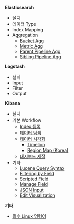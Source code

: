 **Elasticsearch**
   * 설치
   * 데이터 Type
   * Index Mapping
   * Aggregation
       * [Bucket Agg](https://github.com/higee/elastic/wiki/Bucket-Agg)
       * [Metric Agg](https://github.com/higee/elastic/wiki/Metric-Agg)
       * [Parent Pipeline Agg](https://github.com/higee/elastic/wiki/Parent-Pipeline-Agg)
       * [Sibling Pipeline Agg](https://github.com/higee/elastic/wiki/Sibling-Pipeline-Agg)

**Logstash**

   * 설치
   * Input
   * Filter
   * Output

**Kibana**
   
   * 설치
   * 기본 Workflow
        * [Index 등록](https://github.com/higee/elastic/wiki/index-%EB%93%B1%EB%A1%9D)
        * [데이터 탐색](https://github.com/higee/elastic/wiki/%EB%8D%B0%EC%9D%B4%ED%84%B0-%ED%83%90%EC%83%89)
        * [데이터 시각화](https://github.com/higee/elastic/wiki/%EB%8D%B0%EC%9D%B4%ED%84%B0-%EC%8B%9C%EA%B0%81%ED%99%94)
            * [Timelion](https://github.com/higee/elastic/wiki/Timelion)
            * [Region Map (Korea)](https://github.com/higee/elastic/wiki/Region-Map-(Korea))
        * [대시보드 제작](https://github.com/higee/elastic/wiki/%EB%8C%80%EC%8B%9C%EB%B3%B4%EB%93%9C-%EC%A0%9C%EC%9E%91)
   * 기타
        * [Lucene Query Syntax](https://github.com/higee/elastic/wiki/Lucene-Query-Syntax)
        * [Filtering by Field](https://github.com/higee/elastic/wiki/Filtering-by-Field)
        * [Scripted Field](https://github.com/higee/elastic/wiki/Scripted-Field)
        * [Manage Field](https://github.com/higee/elastic/wiki/Manage-Field)
        * [JSON Input](https://github.com/higee/elastic/wiki/JSON-Input)
        * [Edit Visualization](https://github.com/higee/elastic/wiki/Visualization-%EC%88%98%EC%A0%95)

**기타**

* [필수 Linux 명령어](https://github.com/higee/elastic/wiki/%ED%95%84%EC%88%98-linux-%EB%AA%85%EB%A0%B9%EC%96%B4)